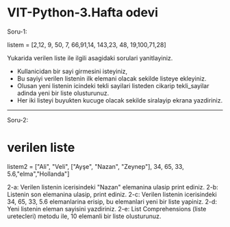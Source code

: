 # VIT-Python-3.Hafta odevi

Soru-1: 

listem = [2,12, 9, 50, 7, 66,91,14, 143,23, 48, 19,100,71,28]

Yukarida verilen liste ile ilgili asagidaki sorulari yanitlayiniz.
* Kullanicidan bir sayi girmesini isteyiniz,
* Bu sayiyi verilen listenin ilk elemani olacak sekilde listeye ekleyiniz.
* Olusan yeni listenin icindeki tekli sayilari listeden cikarip tekli_sayilar adinda yeni bir liste olusturunuz.
* Her iki listeyi buyukten kucuge olacak sekilde siralayip ekrana yazdiriniz.


-----------------------------------------------------------------------

Soru-2: 

# verilen liste
listem2 = ["Ali", "Veli", ["Ayşe", "Nazan", "Zeynep"], 34, 65, 33, 5.6,"elma","Hollanda"]


2-a: Verilen listenin icerisindeki "Nazan" elemanina ulasip print ediniz.
2-b: Listenin son elemanina ulasip, print ediniz.
2-c: Verilen listenin icerisindeki 34, 65, 33, 5.6 elemanlarina erisip, bu elemanlari yeni bir liste yapiniz.
2-d: Yeni listenin eleman sayisini yazdiriniz.
2-e: List Comprehensions (liste uretecleri) metodu ile, 10 elemanli bir liste olusturunuz. 




